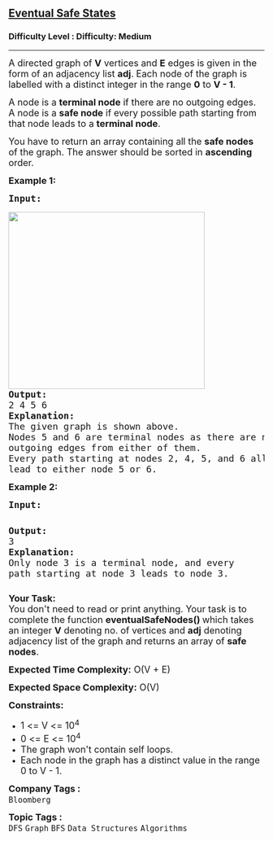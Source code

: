 <h2><a href="https://www.geeksforgeeks.org/problems/eventual-safe-states/1?page=2&category=Graph&sortBy=submissions">Eventual Safe States</a></h2><h3>Difficulty Level : Difficulty: Medium</h3><hr><div class="problems_problem_content__Xm_eO"><p><span style="font-size: 18px;">A directed graph of <strong>V</strong> vertices and <strong>E</strong> edges is given in the form of an adjacency list <strong>adj</strong>. Each node of the graph is labelled with a distinct integer in the range <strong>0</strong> to <strong>V - 1</strong>.</span></p>
<p><span style="font-size: 18px;">A node is a <strong>terminal node</strong> if there are no outgoing edges. A node is a <strong>safe node</strong> if every possible path starting from that node leads to a <strong>terminal node</strong>.</span></p>
<p><span style="font-size: 18px;">You have to return an array containing all the <strong>safe nodes</strong> of the graph. The answer should be sorted in <strong>ascending</strong> order.</span></p>
<p><strong><span style="font-size: 18px;">Example 1:</span></strong></p>
<pre><strong><span style="font-size: 18px;">Input:</span></strong>

<img style="height: 348px; width: 386px;" src="https://media.geeksforgeeks.org/img-practice/booker1-1655493978.png" alt="">
<span style="font-size: 18px;"><strong>Output:</strong></span>
<span style="font-size: 18px;">2 4 5 6</span>
<span style="font-size: 18px;"><strong>Explanation:</strong></span>
<span style="font-size: 18px;">The given graph is shown above.</span>
<span style="font-size: 18px;">Nodes 5 and 6 are terminal nodes as there are no 
outgoing edges from either of them. </span>
<span style="font-size: 18px;">Every path starting at nodes 2, 4, 5, and 6 all 
lead to either node 5 or 6.</span>
</pre>
<p><strong><span style="font-size: 18px;">Example 2:</span></strong></p>
<pre><strong><span style="font-size: 18px;">Input:</span></strong>

<strong><span style="font-size: 18px;"><img src="https://media.geeksforgeeks.org/img-practice/booker2-1655494315.png" alt=""></span></strong>
<strong><span style="font-size: 18px;">Output:</span></strong>
<span style="font-size: 18px;">3</span>
<strong><span style="font-size: 18px;">Explanation:</span></strong>
<span style="font-size: 18px;">Only node 3 is a terminal node, and every path 
starting at node 3 leads to node 3.</span>
</pre>
<p><span style="font-size: 18px;"><strong>Your Task:</strong><br>You don't need to read or print anything. Your task is to complete the function&nbsp;<strong>eventualSafeNodes</strong><strong>()&nbsp;</strong>which takes an integer&nbsp;<strong>V</strong> denoting no. of vertices and <strong>adj</strong> denoting adjacency list of the graph and returns an array of <strong>safe nodes</strong>.</span></p>
<p><span style="font-size: 18px;"><strong>Expected Time Complexity:</strong> O(V + E)</span></p>
<p><span style="font-size: 18px;"><strong>Expected Space Complexity:</strong> O(V)</span></p>
<p><span style="font-size: 18px;"><strong>Constraints:</strong></span></p>
<ul>
<li><span style="font-size: 18px;">1 &lt;= V &lt;= 10<sup>4</sup></span></li>
<li><span style="font-size: 18px;">0 &lt;= E &lt;= 10<sup>4</sup></span></li>
<li><span style="font-size: 18px;">The graph won't contain self loops.</span></li>
<li><span style="font-size: 18px;">Each node in the graph has a distinct value in the range 0 to V - 1.</span></li>
</ul></div><p><span style=font-size:18px><strong>Company Tags : </strong><br><code>Bloomberg</code>&nbsp;<br><p><span style=font-size:18px><strong>Topic Tags : </strong><br><code>DFS</code>&nbsp;<code>Graph</code>&nbsp;<code>BFS</code>&nbsp;<code>Data Structures</code>&nbsp;<code>Algorithms</code>&nbsp;